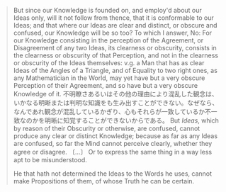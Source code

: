 

> But since our Knowledge is founded on, and employ'd about our Ideas only, will it not follow from thence, that it is conformable to our Ideas; and that where our Ideas are clear and distinct, or obscure and confused, our Knowledge will be so too? To which I answer, No: For our Knowledge consisting in the perception of the Agreement, or Disagreement of any two Ideas, its clearness or obscurity, consists in the clearness or obscurity of that Perception, and not in the clearness or obscurity of the Ideas themselves: v.g. a Man that has as clear Ideas of the Angles of a Triangle, and of Equality to two right ones, as any Mathematician in the World, may yet have but a very obscure Perception of their Agreement, and so have but a very obscure Knowledge of it. 
> 不明瞭さあるいはその他の理由により混乱した観念は、いかなる明晰または判明な知識をも生み出すことができない。なぜなら、なんであれ観念が混乱しているかぎり、心もそれらが一致しているか不一致なのかを明晰に知覚することができないからである。
> But *Ideas*, which by reason of their Obscurity or otherwise, are confused, cannot produce any clear or distinct Knowledge; because as far as any Ideas are confused, so far the Mind cannot perceive clearly, whether they agree or disagree. 
> 〔…〕
> Or to express the same thing in a way less apt to be misunderstood. 
> 
> He that hath not determined the Ideas to the Words he uses, cannot make Propositions of them, of whose Truth he can be certain.